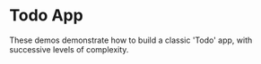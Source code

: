 # Todo App

These demos demonstrate how to build a classic 'Todo' app, with successive
levels of complexity.
